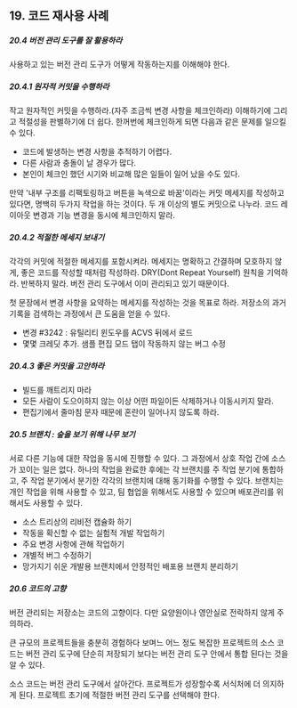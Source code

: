 ## 19. 코드 재사용 사례

##### 20.4 버전 관리 도구를 잘 활용하라
 
사용하고 있는 버전 관리 도구가 어떻게 작동하는지를 이해해야 한다.
 
##### 20.4.1 원자적 커밋을 수행하라
 
작고 원자적인 커밋을 수행하라.(자주 조금씩 변경 사항을 체크인하라) 이해하기에 그리고 적절성을 판별하기에 더 쉽다.
한꺼번에 체크인하게 되면 다음과 같은 문제를 일으킬 수 있다.
 
- 코드에 발생하는 변경 사항을 추적하기 어렵다.
- 다른 사람과 충돌이 날 경우가 많다.
- 본인이 체크인 했던 시기와 비교해 많은 일들이 일어 났을 수도 있다.
 
만약 '내부 구조를 리팩토링하고 버튼을 녹색으로 바꿈'이라는 커밋 메세지를 작성하고 있다면, 명백히 두가지 작업을 하는 것이다. 두 개 이상의 별도 커밋으로 나누라.
코드 레이아웃 변경과 기능 변경을 동시에 체크인하지 말라.
 
##### 20.4.2 적절한 메세지 보내기

각각의 커밋에 적절한 메세지를 포함시켜라. 메세지는 명확하고 간결하며 모호하지 않게, 좋은 코드를 작성할 때처럼 작성하라.
DRY(Dont Repeat Yourself) 원칙을 기억하라. 반복하지 말라. 버전 관리 도구에서 이미 관리되고 있기 때문이다.

첫 문장에서 변경 사항을 요약하는 메세지를 작성하는 것을 목표로 하라. 저장소의 과거 기록을 검색하는 과정에서 큰 도움을 얻을 수 있다.

- 변경 #3242 : 유틸리티 윈도우를 ACVS 뒤에서 로드
- 몇몇 크레딧 추가. 샘플 편집 모드 탭이 작동하지 않는 버그 수정

##### 20.4.3 좋은 커밋을 고안하라

- 빌드를 깨트리지 마라
- 모든 사람이 도으이하지 않는 이상 어떤 파일이든 삭제하거나 이동시키지 말라.
- 편집기에서 줄마침 문자 때문에 혼란이 일어나지 않도록 하라.

##### 20.5 브랜치 : 숲을 보기 위해 나무 보기

서로 다른 기능에 대한 작업을 동시에 진행할 수 있다. 그 과정에서 상호 작업 간에 소스가 꼬이는 일은 없다. 
하나의 작업을 완료한 후에는 각 브랜치를 주 작업 분기에 통합하고, 주 작업 분기에서 분기한 각각의 브랜치에 대해 동기화를 수행할 수 있다.
브랜치는 개인 작업을 위해 사용할 수 있고, 팀 협업을 위해서도 사용할 수 있으며 배포관리를 위해서도 사용할 수 있다.

- 소스 트리상의 리비전 캡슐화 하기
- 작동을 확신할 수 없는 실험적 개발 작업하기
- 주요 변경 사항에 관해 작업하기
- 개별적 버그 수정하기
- 망가지기 쉬운 개발용 브랜치에서 안정적인 배포용 브랜치 분리하기

##### 20.6 코드의 고향

버전 관리되는 저장소는 코드의 고향이다. 다만 요양원이나 영안실로 전락하지 않게 주의하라.

큰 규모의 프로젝트들을 충분히 경험하다 보며느 어느 정도 복잡한 프로젝트의 소스 코드는 버전 관리 도구에 단순히 저장되기 보다는 버전 관리 도구 안에서 통합 된다는 것을 알 수 있다.

소스 코드는 버전 관리 도구에서 살아간다. 프로젝트가 성장할수록 서식처에 더 의지하게 된다.
프로젝트 초기에 적절한 버전 관리 도구를 선택해야 한다.
